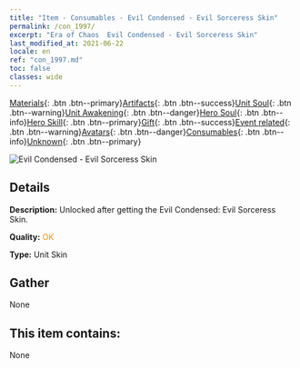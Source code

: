 ```yaml
---
title: "Item - Consumables - Evil Condensed - Evil Sorceress Skin"
permalink: /con_1997/
excerpt: "Era of Chaos  Evil Condensed - Evil Sorceress Skin"
last_modified_at: 2021-06-22
locale: en
ref: "con_1997.md"
toc: false
classes: wide
---
```

 [Materials](/Items/){: .btn .btn--primary}[Artifacts](/Items/Artifacts/){: .btn .btn--success}[Unit Soul](/Items/UnitSoul/){: .btn .btn--warning}[Unit Awakening](/Items/UnitAwakening/){: .btn .btn--danger}[Hero Soul](/Items/HeroSoul/){: .btn .btn--info}[Hero Skill](/Items/HeroSkill/){: .btn .btn--primary}[Gift](/Items/Gift/){: .btn .btn--success}[Event related](/Items/Events/){: .btn .btn--warning}[Avatars](/Items/Avatars/){: .btn .btn--danger}[Consumables](/Items/Consumables/){: .btn .btn--info}[Unknown](/Items/Unknown/){: .btn .btn--primary}

 ![Evil Condensed - Evil Sorceress Skin](/images/u/ti_xiemonvpifu2.jpg)

## Details
 **Description:** Unlocked after getting the Evil Condensed: Evil Sorceress Skin.

 **Quality:** <span style="color: #FF8C00">OK</span>

 **Type:** Unit Skin

## Gather

  None

## This item contains:

  None

